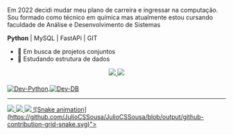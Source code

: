 Em 2022 decidi mudar meu plano de carreira e ingressar na computação. 
Sou formado como técnico em química mas atualmente estou cursando faculdade de Análise e Desenvolvimento de Sistemas

**Python** | MySQL | FastAPi | GIT
 
- 👯 Em busca de projetos conjuntos
- 🌱 Estudando estrutura de dados

<div align="center">
<a href="https://github.com/JulioCSSousa">
<img height="180em" src="https://github-readme-stats.vercel.app/api?username=JulioCSSousa&show_icons=true&theme=dracula&include_all_commits">
<img height="180em" src="https://github-readme-stats.vercel.app/api/top-langs/?username=JulioCSSousa&layout=compact&langs_count=7&theme=dra">
</div>
<div style="display: inline_block"><br>
<img align="center" alt="Dev-Python" height="50" width="60"  src="https://cdn.jsdelivr.net/gh/devicons/devicon/icons/python/python-original.svg">
<img align="center" alt="Dev-DB" height="50" width="60" src="https://cdn.jsdelivr.net/gh/devicons/devicon/icons/mysql/mysql-original.svg">
</div>
 <hr
<div>
<a href="https://www.instagram.com/jcssous/" target="_blank"><img  src="https://img.shields.io/badge/-Instagram-%23E4405F?style=for-the-badge&log">
<a href = "mailto:julio.sousa1993@gmail.com"><img  src="https://img.shields.io/badge/-Gmail-%23333?style=for-the-badge&logo=gmail&logoCo">
<a href="https://www.linkedin.com/in/j%C3%BAlioc%C3%A9sar-s-sousa-4aa252b2/" target="_blank"><img src="https://img.shields.io/badge/-LinkedIn-%230077B5?style=for-the-badge&logo">
![Snake animation](https://github.com/JulioCSSousa/JulioCSSousa/blob/output/github-contribution-grid-snake.svg)">
</div>
